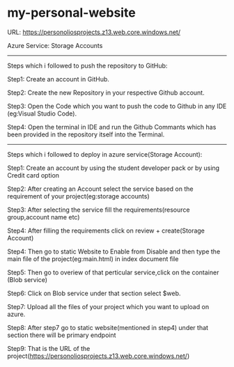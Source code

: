 # my-personal-website

URL: https://personoliosprojects.z13.web.core.windows.net/

Azure Service: Storage Accounts

-----------------------------------------------------------------------------------------------------------------------------------------------------------------------

Steps which i followed to push the repository to GitHub:

Step1: Create an account in GitHub.

Step2: Create the new Repository in your respective Github account.

Step3: Open the Code which you want to push the code to Github in any IDE (eg:Visual Studio Code).

Step4: Open the terminal in IDE and run the Github Commants which has been provided in the repository itself into the Terminal.

-----------------------------------------------------------------------------------------------------------------------------------------------------------------------

Steps which i followed to deploy in azure service(Storage Account):

Step1: Create an account by using the student developer pack or by using Credit card option

Step2: After creating an Account select the service based on the requirement of your project(eg:storage accounts)

Step3: After selecting the service fill the requirements(resource group,account name etc)

Step4: After filling the requirements click on review + create(Storage Account)

Step4: Then go to static Website to Enable from Disable and then type the main file of the project(eg:main.html) in index document file

Step5: Then go to overiew of that perticular service,click on the container (Blob service)

Step6: Click on Blob service under that section select $web.

Step7: Upload all the files of your project which you want to upload on azure.

Step8: After step7 go to static website(mentioned in step4) under that section there will be primary endpoint

Step9: That is the URL of the project(https://personoliosprojects.z13.web.core.windows.net/)
